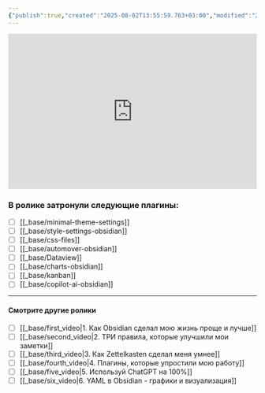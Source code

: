 ```yaml
---
{"publish":true,"created":"2025-08-02T13:55:59.763+03:00","modified":"2025-08-02T13:55:59.771+03:00","cssclasses":""}
---
```


<iframe width="100%" height="315" src="https://www.youtube.com/embed/04F32nsDL6A"
frameborder="0" allow="accelerometer; autoplay; clipboard-write; encrypted-media; gyroscope; picture-in-picture"
allowfullscreen></iframe>


### **В ролике затронули следующие плагины**:

- [ ] [[_base/minimal-theme-settings]]
- [ ] [[_base/style-settings-obsidian]]
- [ ] [[_base/css-files]]
- [ ] [[_base/automover-obsidian]]
- [ ] [[_base/Dataview]]
- [ ] [[_base/charts-obsidian]]
- [ ] [[_base/kanban]]
- [ ] [[_base/copilot-ai-obsidian]]

---
#### Смотрите другие ролики

- [ ] [[_base/first_video\|1. Как Obsidian сделал мою жизнь проще и лучше]]
- [ ] [[_base/second_video\|2. ТРИ правила, которые улучшили мои заметки]]
- [ ] [[_base/third_video\|3. Как Zettelkasten сделал меня умнее]]
- [ ] [[_base/fourth_video\|4. Плагины, которые упростили мою работу]]
- [ ] [[_base/five_video\|5. Используй ChatGPT на 100%]]
- [ ] [[_base/six_video\|6. YAML в Obsidian - графики и визуализация]]